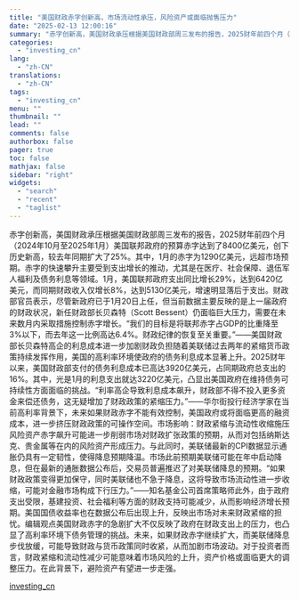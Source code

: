 ```yaml
---
title: "美国财政赤字创新高，市场流动性承压，风险资产或面临抛售压力"
date: "2025-02-13 12:00:16"
summary: "赤字创新高，美国财政承压根据美国财政部周三发布的报告，2025财年前四个月（2024年10月至202..."
categories:
  - "investing_cn"
lang:
  - "zh-CN"
translations:
  - "zh-CN"
tags:
  - "investing_cn"
menu: ""
thumbnail: ""
lead: ""
comments: false
authorbox: false
pager: true
toc: false
mathjax: false
sidebar: "right"
widgets:
  - "search"
  - "recent"
  - "taglist"
---
```


赤字创新高，美国财政承压根据美国财政部周三发布的报告，2025财年前四个月（2024年10月至2025年1月）美国联邦政府的预算赤字达到了8400亿美元，创下历史新高，较去年同期扩大了25%。其中，1月的赤字为1290亿美元，远超市场预期。赤字的快速攀升主要受到支出增长的推动，尤其是在医疗、社会保障、退伍军人福利及债务利息等领域。1月，美国联邦政府支出同比增长29%，达到6420亿美元，而同期财政收入仅增长8%，达到5130亿美元，增速明显落后于支出。财政部官员表示，尽管新政府已于1月20日上任，但当前数据主要反映的是上一届政府的财政状况，新任财政部长贝森特（Scott Bessent）仍面临巨大压力，需要在未来数月内采取措施控制赤字增长。“我们的目标是将联邦赤字占GDP的比重降至3%以下，而去年这一比例高达6.4%。财政纪律的恢复至关重要。”——美国财政部长贝森特高企的利息成本进一步加剧财政负担随着美联储过去两年的紧缩货币政策持续发挥作用，美国的高利率环境使政府的债务利息成本显著上升。2025财年以来，美国财政部支付的债务利息成本已高达3920亿美元，占同期政府总支出的16%。其中，光是1月的利息支出就达3220亿美元，凸显出美国政府在维持债务可持续性方面面临的挑战。“利率高企导致利息成本飙升，财政部不得不投入更多资金来偿还债务，这无疑增加了财政政策的紧缩压力。”——华尔街投行经济学家在当前高利率背景下，未来如果财政赤字不能有效控制，美国政府或将面临更高的融资成本，进一步挤压财政政策的可操作空间。市场影响：财政紧缩与流动性收缩施压风险资产赤字飙升可能进一步削弱市场对财政扩张政策的预期，从而对包括纳斯达克、贵金属等在内的风险资产形成压力。与此同时，美联储最新的CPI数据显示通胀仍具有一定韧性，使得降息预期降温。市场此前预期美联储可能在年中启动降息，但在最新的通胀数据公布后，交易员普遍推迟了对美联储降息的预期。“如果财政政策变得更加保守，同时美联储也不急于降息，这将导致市场流动性进一步收缩，可能对金融市场构成下行压力。”——知名基金公司首席策略师此外，由于政府支出受限，基建投资、社会福利等方面的财政支持可能减少，从而影响经济增长预期。美国国债收益率也在数据公布后出现上升，反映出市场对未来财政紧缩的担忧。编辑观点美国财政赤字的急剧扩大不仅反映了政府在财政支出上的压力，也凸显了高利率环境下债务管理的挑战。未来，如果财政赤字继续扩大，而美联储降息步伐放缓，可能导致财政与货币政策同时收紧，从而加剧市场波动。对于投资者而言，财政紧缩和流动性减少可能意味着市场风险的上升，资产价格或面临更大的调整压力。在此背景下，避险资产有望进一步走强。

[investing_cn](https://cn.investing.com/news/commodities-news/article-2669399)

